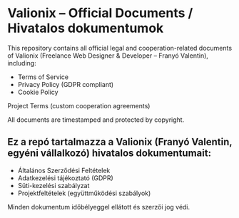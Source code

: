 # Valionix – Official Documents / Hivatalos dokumentumok
This repository contains all official legal and cooperation-related documents of Valionix (Freelance Web Designer & Developer – Franyó Valentin), including:

- Terms of Service
- Privacy Policy (GDPR compliant)
- Cookie Policy

Project Terms (custom cooperation agreements)

All documents are timestamped and protected by copyright.

## Ez a repó tartalmazza a Valionix (Franyó Valentin, egyéni vállalkozó) hivatalos dokumentumait:

- Általános Szerződési Feltételek
- Adatkezelési tájékoztató (GDPR)
- Süti-kezelési szabályzat
- Projektfeltételek (együttműködési szabályok)

Minden dokumentum időbélyeggel ellátott és szerzői jog védi. 
